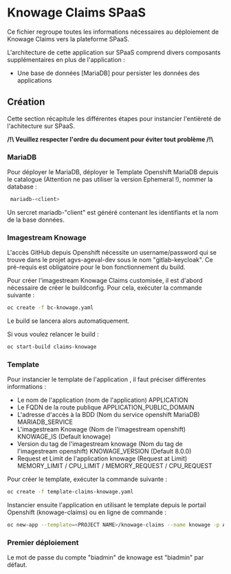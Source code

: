 # Knowage Claims SPaaS

Ce fichier regroupe toutes les informations nécessaires au déploiement de Knowage Claims vers la plateforme SPaaS.

L'architecture de cette application sur SPaaS comprend divers composants supplémentaires en plus de l'application :
- Une base de données [MariaDB] pour persister les données des applications

## Création

Cette section récapitule les différentes étapes pour instancier l'entièreté de l'achitecture sur SPaaS.

**/!\ Veuillez respecter l'ordre du document pour éviter tout problème /!\\**

### MariaDB

Pour déployer le MariaDB, déployer le Template Openshift MariaDB depuis le catalogue (Attention ne pas utiliser la version Ephemeral !), nommer la database :
``` bash
 mariadb-<client>
```

Un sercret mariadb-"client" est généré contenant les identifiants et la nom de la base données.

### Imagestream Knowage

L'accès GitHub depuis Openshift nécessite un username/password qui se trouve dans le projet agvs-ageval-dev sous le nom "gitlab-keycloak". Ce pré-requis est obligatoire pour le bon fonctionnement du build.

Pour créer l'imagestream Knowage Claims customisée, il est d'abord nécessaire de créer le buildconfig. Pour cela, exécuter la commande suivante :
``` bash
oc create -f bc-knowage.yaml
```

Le build se lancera alors automatiquement.

Si vous voulez relancer le build :
``` bash
oc start-build claims-knowage
```

### Template

Pour instancier le template de l'application , il faut préciser différentes informations :
- Le nom de l'application (nom de l'application) APPLICATION
- Le FQDN de la route publique APPLICATION_PUBLIC_DOMAIN
- L'adresse d'accès à la BDD (Nom du service openshift MariaDB) MARIADB_SERVICE
- L'imagestream Knowage (Nom de l'imagestream openshift) KNOWAGE_IS (Default knowage)
- Version du tag de l'imagestream knowage (Nom du tag de l'imagestream openshift) KNOWAGE_VERSION (Default 8.0.0)
- Request et Limit de l'application knowage (Request at Limit) MEMORY_LIMIT / CPU_LIMIT / MEMORY_REQUEST / CPU_REQUEST

Pour créer le template, exécuter la commande suivante :
``` bash
oc create -f template-claims-knowage.yaml
```

Instancier ensuite l'application en utilisant le template depuis le portail Openshift (knowage-claims) ou en ligne de commande :
``` bash
oc new-app --template=<PROJECT NAME>/knowage-claims --name knowage -p APPLICATION=<APPLICATION NAME> -p MARIADB_SERVICE=<MARIADB SERVICE NAME> -p APPLICATION_PUBLIC_DOMAIN=<ROUTE NAME>
```

### Premier déploiement

Le mot de passe du compte "biadmin" de knowage est "biadmin" par défaut.